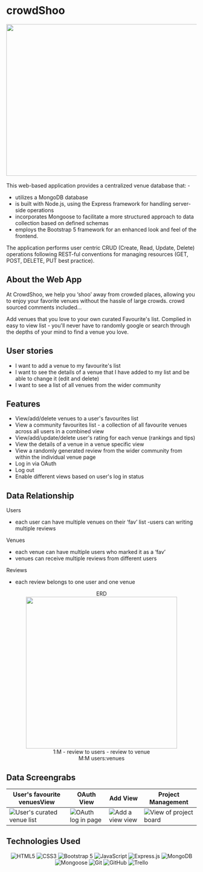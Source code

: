 # crowdShoo

<div align="center">

  <img src="../CrowdShoo/public/images/homePg.png" width="700" height="400">

</div>

<div align="left">
<br>
This web-based application provides a centralized venue database that: 
- 

- utilizes a MongoDB database 
- is built with Node.js, using the Express framework for handling server-side operations
- incorporates Mongoose to facilitate a more structured approach to data collection based on defined schemas
- employs the Bootstrap 5 framework for an enhanced look and feel of the frontend. 

The application performs user centric CRUD (Create, Read, Update, Delete) operations following REST-ful conventions for managing resources (GET, POST, DELETE, PUT best practice).

## About the Web App

At CrowdShoo, we help you ‘shoo’ away from crowded places, allowing you to enjoy your favorite venues without the hassle of large crowds. crowd sourced comments included...

Add venues that you love to your own curated Favourite's list. Complied in easy to view list - you'll never have to randomly google or search through the depths of your mind to find a venue you love.

## User stories
- I want to add a venue to my favourite's list
- I want to see the details of a venue that I have added to my list and be able to change it (edit and delete)
- I want to see a list of all venues from the wider community 

## Features

- View/add/delete venues to a user's favourites list
- View a community favourites list - a collection of all favourite venues across all users in a combined view
- View/add/update/delete user's rating for each venue (rankings and tips)
- View the details of a venue in a venue specific view
- View a randomly generated review from the wider community from within the individual venue page
- Log in via OAuth
- Log out
- Enable different views based on user's log in status
</div>

<div align="left">

## Data Relationship
Users 
- each user can have multiple venues on their ‘fav’ list
-users can writing multiple reviews

Venues 
- each venue can have multiple users who marked it as a ‘fav’
- venues can receive multiple reviews from different users

Reviews
- each review belongs to one user and one venue 

<div align="center">
ERD <br>
<img src="../CrowdShoo/public/images/datav2.png" width="400" height="400">
<br>
1:M
- review to users
- review to venue
<br>
M:M
 users:venues
</div>


</div>

<div align="left">

## Data Screengrabs
| User's favourite venuesView                                                                      | OAuth View                                                                                    | Add View                                                                       | Project Management                                                    |
| ------------------------------------------------------------------------------ | ------------------------------------------------------------------------------------------------ | ------------------------------------------------------------------------------------- | ---------------------------------------------------------------------- |
| <img src="../CrowdShoo/public/images/myFav.png" title="User's curated venue list"> | <img src="../CrowdShoo/public/images/OAuth.png" title="OAuth log in page" /> | <img src="../CrowdShoo/public/images/addVenue.png" title="Add a view view" /> | <img src="../CrowdShoo/public/images/trello.png" title="View of project board" /> |

</div>


<div align="left">

## Technologies Used

<div align="center">

![HTML5](https://img.shields.io/badge/-HTML5-05122A?style=flat&logo=html5)
![CSS3](https://img.shields.io/badge/-CSS3-05122A?style=flat&logo=css3)
![Bootstrap 5](https://img.shields.io/badge/-Bootstrap%205-05122A?style=flat&logo=bootstrap)
![JavaScript](https://img.shields.io/badge/-JavaScript-05122A?style=flat&logo=javascript)
![Express.js](https://img.shields.io/badge/-Express.js-05122A?style=flat&logo=express)
![MongoDB](https://img.shields.io/badge/-MongoDB-05122A?style=flat&logo=mongodb)
![Mongoose](https://img.shields.io/badge/-Mongoose-05122A?style=flat&logo=mongoose)
![Git](https://img.shields.io/badge/-Git-05122A?style=flat&logo=git)
![GitHub](https://img.shields.io/badge/-GitHub-05122A?style=flat&logo=github)
![Trello](https://img.shields.io/badge/-Trello-05122A?style=flat&logo=trello)

</div>

</div>
